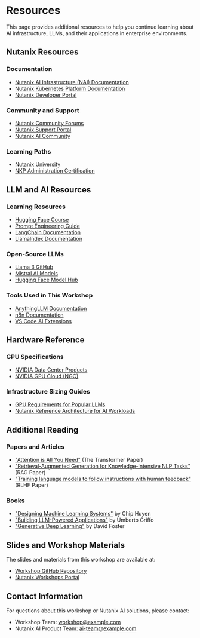 # Resources

This page provides additional resources to help you continue learning about AI infrastructure, LLMs, and their applications in enterprise environments.

## Nutanix Resources

### Documentation
- [Nutanix AI Infrastructure (NAI) Documentation](https://portal.nutanix.com/page/documents/details?targetId=Nutanix-AI-Infrastructure-Guide)
- [Nutanix Kubernetes Platform Documentation](https://portal.nutanix.com/page/documents/details?targetId=Nutanix-Kubernetes-Engine-v2_8:Nutanix-Kubernetes-Engine-v2_8)
- [Nutanix Developer Portal](https://developer.nutanix.com/)

### Community and Support
- [Nutanix Community Forums](https://next.nutanix.com/community)
- [Nutanix Support Portal](https://portal.nutanix.com/)
- [Nutanix AI Community](https://next.nutanix.com/ai-ml-30)

### Learning Paths
- [Nutanix University](https://www.nutanix.com/services/training)
- [NKP Administration Certification](https://www.nutanix.com/services/training/certification)

## LLM and AI Resources

### Learning Resources
- [Hugging Face Course](https://huggingface.co/course)
- [Prompt Engineering Guide](https://www.promptingguide.ai/)
- [LangChain Documentation](https://python.langchain.com/docs/get_started)
- [LlamaIndex Documentation](https://docs.llamaindex.ai/)

### Open-Source LLMs
- [Llama 3 GitHub](https://github.com/meta-llama/llama)
- [Mistral AI Models](https://mistral.ai/models/)
- [Hugging Face Model Hub](https://huggingface.co/models)

### Tools Used in This Workshop
- [AnythingLLM Documentation](https://github.com/Mintplex-Labs/anything-llm)
- [n8n Documentation](https://docs.n8n.io/)
- [VS Code AI Extensions](https://marketplace.visualstudio.com/search?term=AI&target=VSCode)

## Hardware Reference

### GPU Specifications
- [NVIDIA Data Center Products](https://www.nvidia.com/en-us/data-center/)
- [NVIDIA GPU Cloud (NGC)](https://catalog.ngc.nvidia.com/)

### Infrastructure Sizing Guides
- [GPU Requirements for Popular LLMs](https://huggingface.co/docs/transformers/model_memory_anatomy)
- [Nutanix Reference Architecture for AI Workloads](https://www.nutanix.com/solutions/ai-ml)

## Additional Reading

### Papers and Articles
- ["Attention is All You Need"](https://arxiv.org/abs/1706.03762) (The Transformer Paper)
- ["Retrieval-Augmented Generation for Knowledge-Intensive NLP Tasks"](https://arxiv.org/abs/2005.11401) (RAG Paper)
- ["Training language models to follow instructions with human feedback"](https://arxiv.org/abs/2203.02155) (RLHF Paper)

### Books
- ["Designing Machine Learning Systems"](https://www.oreilly.com/library/view/designing-machine-learning/9781098107956/) by Chip Huyen
- ["Building LLM-Powered Applications"](https://www.oreilly.com/library/view/building-llm-powered-applications/9781098152475/) by Umberto Griffo
- ["Generative Deep Learning"](https://www.oreilly.com/library/view/generative-deep-learning/9781492041931/) by David Foster

## Slides and Workshop Materials

The slides and materials from this workshop are available at:
- [Workshop GitHub Repository](https://github.com/yourusername/nai-workshop)
- [Nutanix Workshops Portal](https://www.nutanix.com/workshops)

## Contact Information

For questions about this workshop or Nutanix AI solutions, please contact:
- Workshop Team: workshop@example.com
- Nutanix AI Product Team: ai-team@example.com
